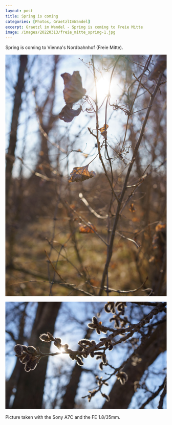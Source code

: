 ```yaml
---
layout: post
title: Spring is coming
categories: [Photos, GraetzlImWandel]
excerpt: Graetzl im Wandel - Spring is coming to Freie Mitte
image: /images/20220313/freie_mitte_spring-1.jpg
---
```


Spring is coming to Vienna's Nordbahnhof (Freie Mitte).
 

!["Grätzl im Wandel" - Spring is coming - Freie Mitte](../images/20220313/freie_mitte_spring-1.jpg)

!["Grätzl im Wandel" - Spring is coming - Freie Mitte](../images/20220313/freie_mitte_spring-2.jpg)



Picture taken with the Sony A7C and the FE 1.8/35mm.
